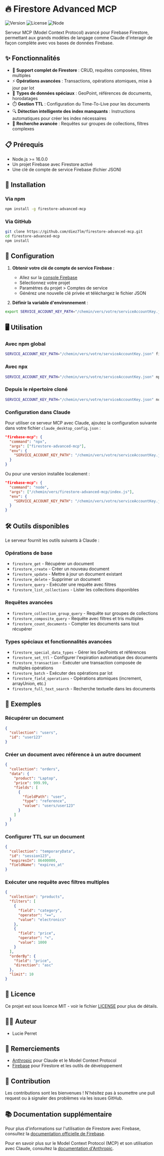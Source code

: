 # 🔥 Firestore Advanced MCP

![Version](https://img.shields.io/badge/version-1.0.0-blue)
![License](https://img.shields.io/badge/license-MIT-green)
![Node](https://img.shields.io/badge/node-%3E%3D16.0.0-brightgreen)

Serveur MCP (Model Context Protocol) avancé pour Firebase Firestore, permettant aux grands modèles de langage comme Claude d'interagir de façon complète avec vos bases de données Firebase.

## ✨ Fonctionnalités

- 📝 **Support complet de Firestore** : CRUD, requêtes composées, filtres multiples
- ⚡ **Opérations avancées** : Transactions, opérations atomiques, mise à jour par lot
- 🔄 **Types de données spéciaux** : GeoPoint, références de documents, horodatages
- ⏱️ **Gestion TTL** : Configuration du Time-To-Live pour les documents
- 🔍 **Détection intelligente des index manquants** : Instructions automatiques pour créer les index nécessaires
- 🎯 **Recherche avancée** : Requêtes sur groupes de collections, filtres complexes

## 📋 Prérequis

- Node.js >= 16.0.0
- Un projet Firebase avec Firestore activé
- Une clé de compte de service Firebase (fichier JSON)

## 🚀 Installation

### Via npm

```bash
npm install -g firestore-advanced-mcp
```

### Via GitHub

```bash
git clone https://github.com/diez7lm/firestore-advanced-mcp.git
cd firestore-advanced-mcp
npm install
```

## 🔧 Configuration

1. **Obtenir votre clé de compte de service Firebase** :
   - Allez sur la [console Firebase](https://console.firebase.google.com/)
   - Sélectionnez votre projet
   - Paramètres du projet > Comptes de service
   - Générez une nouvelle clé privée et téléchargez le fichier JSON

2. **Définir la variable d'environnement** :

```bash
export SERVICE_ACCOUNT_KEY_PATH="/chemin/vers/votre/serviceAccountKey.json"
```

## 🖥️ Utilisation

### Avec npm global

```bash
SERVICE_ACCOUNT_KEY_PATH="/chemin/vers/votre/serviceAccountKey.json" firestore-advanced-mcp
```

### Avec npx

```bash
SERVICE_ACCOUNT_KEY_PATH="/chemin/vers/votre/serviceAccountKey.json" npx firestore-advanced-mcp
```

### Depuis le répertoire cloné

```bash
SERVICE_ACCOUNT_KEY_PATH="/chemin/vers/votre/serviceAccountKey.json" node index.js
```

### Configuration dans Claude

Pour utiliser ce serveur MCP avec Claude, ajoutez la configuration suivante dans votre fichier `claude_desktop_config.json` :

```json
"firebase-mcp": {
  "command": "npx",
  "args": ["firestore-advanced-mcp"],
  "env": {
    "SERVICE_ACCOUNT_KEY_PATH": "/chemin/vers/votre/serviceAccountKey.json"
  }
}
```

Ou pour une version installée localement :

```json
"firebase-mcp": {
  "command": "node",
  "args": ["/chemin/vers/firestore-advanced-mcp/index.js"],
  "env": {
    "SERVICE_ACCOUNT_KEY_PATH": "/chemin/vers/votre/serviceAccountKey.json"
  }
}
```

## 🛠️ Outils disponibles

Le serveur fournit les outils suivants à Claude :

### Opérations de base
- `firestore_get` - Récupérer un document
- `firestore_create` - Créer un nouveau document
- `firestore_update` - Mettre à jour un document existant
- `firestore_delete` - Supprimer un document
- `firestore_query` - Exécuter une requête avec filtres
- `firestore_list_collections` - Lister les collections disponibles

### Requêtes avancées
- `firestore_collection_group_query` - Requête sur groupes de collections
- `firestore_composite_query` - Requête avec filtres et tris multiples
- `firestore_count_documents` - Compter les documents sans tout récupérer

### Types spéciaux et fonctionnalités avancées
- `firestore_special_data_types` - Gérer les GeoPoints et références
- `firestore_set_ttl` - Configurer l'expiration automatique des documents
- `firestore_transaction` - Exécuter une transaction composée de multiples opérations
- `firestore_batch` - Exécuter des opérations par lot
- `firestore_field_operations` - Opérations atomiques (increment, arrayUnion, etc.)
- `firestore_full_text_search` - Recherche textuelle dans les documents

## 📝 Exemples

### Récupérer un document
```json
{
  "collection": "users",
  "id": "user123"
}
```

### Créer un document avec référence à un autre document
```json
{
  "collection": "orders",
  "data": {
    "product": "Laptop",
    "price": 999.99,
    "fields": [
      {
        "fieldPath": "user",
        "type": "reference",
        "value": "users/user123"
      }
    ]
  }
}
```

### Configurer TTL sur un document
```json
{
  "collection": "temporaryData",
  "id": "session123",
  "expiresIn": 86400000,
  "fieldName": "expires_at"
}
```

### Exécuter une requête avec filtres multiples
```json
{
  "collection": "products",
  "filters": [
    {
      "field": "category",
      "operator": "==",
      "value": "electronics"
    },
    {
      "field": "price",
      "operator": "<",
      "value": 1000
    }
  ],
  "orderBy": {
    "field": "price",
    "direction": "asc"
  },
  "limit": 10
}
```

## 📄 Licence

Ce projet est sous licence MIT - voir le fichier [LICENSE](LICENSE) pour plus de détails.

## 👩‍💻 Auteur

- Lucie Perret

## 🙏 Remerciements

- [Anthropic](https://www.anthropic.com/) pour Claude et le Model Context Protocol
- [Firebase](https://firebase.google.com/) pour Firestore et les outils de développement

## 💁 Contribution

Les contributions sont les bienvenues ! N'hésitez pas à soumettre une pull request ou à signaler des problèmes via les issues GitHub.

## 📚 Documentation supplémentaire

Pour plus d'informations sur l'utilisation de Firestore avec Firebase, consultez la [documentation officielle de Firebase](https://firebase.google.com/docs/firestore).

Pour en savoir plus sur le Model Context Protocol (MCP) et son utilisation avec Claude, consultez la [documentation d'Anthropic](https://docs.anthropic.com/claude/docs/model-context-protocol).